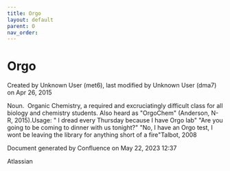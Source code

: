 ```yaml
---
title: Orgo
layout: default
parent: O
nav_order:
---
```


# Orgo

Created by  Unknown User (met6), last modified by  Unknown User (dma7) on Apr 26, 2015

Noun.  Organic Chemistry, a required and excruciatingly difficult class for all biology and chemistry students. Also heard as &quot;OrgoChem&quot; (Anderson, N-R, 2015).Usage: &quot; I dread every Thursday because I have Orgo lab&quot; &quot;Are you going to be coming to dinner with us tonight?&quot; &quot;No, I have an Orgo test, I wont be leaving the library for anything short of a fire&quot;Talbot, 2008 

Document generated by Confluence on May 22, 2023 12:37

Atlassian
